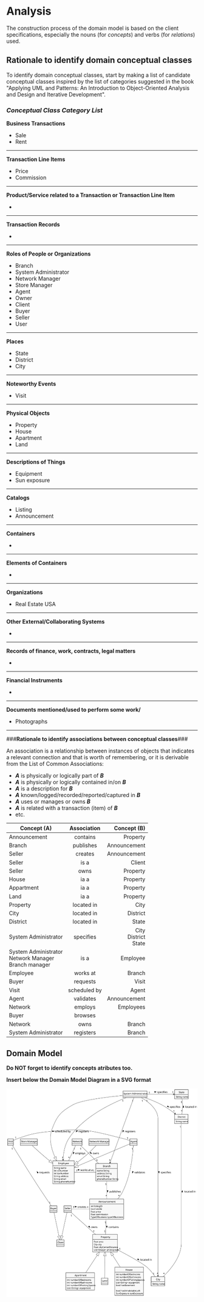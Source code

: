# Analysis

The construction process of the domain model is based on the client specifications, especially the nouns (for _concepts_) and verbs (for _relations_) used. 

## Rationale to identify domain conceptual classes ##
To identify domain conceptual classes, start by making a list of candidate conceptual classes inspired by the list of categories suggested in the book "Applying UML and Patterns: An Introduction to Object-Oriented Analysis and Design and Iterative Development". 


### _Conceptual Class Category List_ ###

**Business Transactions**

* Sale
* Rent

---

**Transaction Line Items**

* Price
* Commission

---

**Product/Service related to a Transaction or Transaction Line Item**

*  

---


**Transaction Records**

*  

---  


**Roles of People or Organizations**

* Branch
* System Administrator
* Network Manager
* Store Manager
* Agent
* Owner
* Client
* Buyer
* Seller
* User

---


**Places**

* State
* District
* City

---

**Noteworthy Events**

* Visit

---


**Physical Objects**

* Property
* House
* Apartment
* Land

---


**Descriptions of Things**

* Equipment
* Sun exposure


---


**Catalogs**

* Listing
* Announcement

---


**Containers**

*  

---


**Elements of Containers**

*  

---


**Organizations**

*  Real Estate USA

---

**Other External/Collaborating Systems**

*  


---


**Records of finance, work, contracts, legal matters**

* 

---


**Financial Instruments**

*  

---


**Documents mentioned/used to perform some work/**

* Photographs
---



###**Rationale to identify associations between conceptual classes**###

An association is a relationship between instances of objects that indicates a relevant connection and that is worth of remembering, or it is derivable from the List of Common Associations: 

+ **_A_** is physically or logically part of **_B_**
+ **_A_** is physically or logically contained in/on **_B_**
+ **_A_** is a description for **_B_**
+ **_A_** known/logged/recorded/reported/captured in **_B_**
+ **_A_** uses or manages or owns **_B_**
+ **_A_** is related with a transaction (item) of **_B_**
+ etc.



| Concept (A) 		                                               |  Association   	   |                 Concept (B) |
|--------------------------------------------------------------|:------------------:|----------------------------:|
| Announcement  	                                              |  contains    		 	  |                    Property |
| Branch	                                                      | publishes     		 	 |                Announcement |
| 	      Seller                                                |    creates		 	     |                Announcement |
| 	         Seller                                             |     	is a 	 	      |                      Client |
| 	          Seller                                            |      	owns	 	      |                    Property |
| 	           House                                            |      		 ia a	      |                    Property |
| 	           Appartment                                       |      		 ia a	      |                    Property |
| 	           Land                                             |      		 ia a	      |                    Property |
| 	            Property                                        |   		 	located in   |                        City |
| 	     City                                                   |    located in		    |                    District |
| District	                                                    |    located in		    |                       State |
| 	          System Administrator                              |  specifies    		   | City<br/>District<br/>State |
| System Administrator<br/>Network Manager<br/>Branch manager	 |  is a          		  |                    Employee |
| 	                      Employee                              |   works at    		   |                      Branch |
| 	                              Buyer                         |     requests		     |                       Visit |
| 	                       Visit                                |   scheduled by		   |                       Agent |
| 	                                 Agent                      |    validates		     |                Announcement |
| 	                Network                                     |     employs		      |                   Employees |
| 	                  Buyer                                     |     browses		      |                             |
| 	                 Network                                    |       owns		       |                      Branch |
| 	                   System Administrator                     |  registers     		  |                      Branch |



## Domain Model

**Do NOT forget to identify concepts atributes too.**

**Insert below the Domain Model Diagram in a SVG format**

![Domain Model](svg/project-domain-model.svg)



